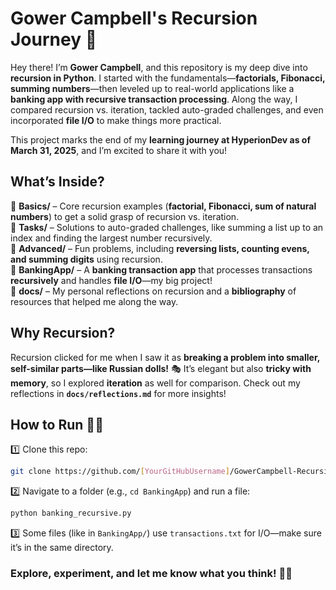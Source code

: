 # **Gower Campbell's Recursion Journey 🚀**  

Hey there! I’m **Gower Campbell**, and this repository is my deep dive into **recursion in Python**. I started with the fundamentals—**factorials, Fibonacci, summing numbers**—then leveled up to real-world applications like a **banking app with recursive transaction processing**. Along the way, I compared recursion vs. iteration, tackled auto-graded challenges, and even incorporated **file I/O** to make things more practical.  

This project marks the end of my **learning journey at HyperionDev as of March 31, 2025**, and I’m excited to share it with you!  

## **What’s Inside?**  
📌 **Basics/** – Core recursion examples (**factorial, Fibonacci, sum of natural numbers**) to get a solid grasp of recursion vs. iteration.  
📌 **Tasks/** – Solutions to auto-graded challenges, like summing a list up to an index and finding the largest number recursively.  
📌 **Advanced/** – Fun problems, including **reversing lists, counting evens, and summing digits** using recursion.  
📌 **BankingApp/** – A **banking transaction app** that processes transactions **recursively** and handles **file I/O**—my big project!  
📌 **docs/** – My personal reflections on recursion and a **bibliography** of resources that helped me along the way.  

## **Why Recursion?**  
Recursion clicked for me when I saw it as **breaking a problem into smaller, self-similar parts—like Russian dolls!** 🎭 It’s elegant but also **tricky with memory**, so I explored **iteration** as well for comparison. Check out my reflections in **`docs/reflections.md`** for more insights!  

## **How to Run 🏃‍♂️**  
1️⃣ Clone this repo:  
   ```bash
   git clone https://github.com/[YourGitHubUsername]/GowerCampbell-RecursionJourney.git
   ```  
2️⃣ Navigate to a folder (e.g., `cd BankingApp`) and run a file:  
   ```bash
   python banking_recursive.py
   ```  
3️⃣ Some files (like in `BankingApp/`) use `transactions.txt` for I/O—make sure it’s in the same directory.  

### **Explore, experiment, and let me know what you think!** 🚀💡  
